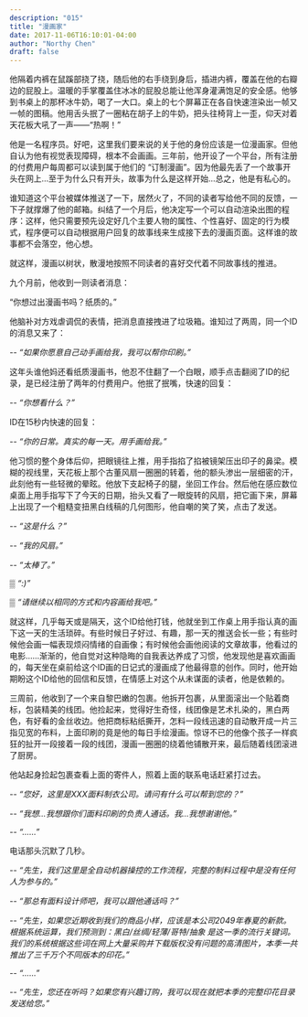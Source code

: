 ```yaml
---
description: "015"
title: "漫画家"
date: 2017-11-06T16:10:01-04:00
author: "Northy Chen"
draft: false
---
```

他隔着内裤在鼠蹊部挠了挠，随后他的右手绕到身后，插进内裤，覆盖在他的右瓣边的屁股上。温暖的手掌覆盖住冰冰的屁股总能让他浑身灌满饱足的安全感。他够到书桌上的那杯冰牛奶，喝了一大口。桌上的七个屏幕正在各自快速渲染出一帧又一帧的图稿。他用舌头抿了一圈粘在胡子上的牛奶，把头往椅背上一歪，仰天对着天花板大吼了一声——“热啊！”

他是一名程序员。好吧，这里我们要来说的关于他的身份应该是一位漫画家。但他自认为他有视觉表现障碍，根本不会画画。三年前，他开设了一个平台，所有注册的付费用户每周都可以读到属于他们的 “订制漫画”。因为他最先丢了一个故事开头在网上…至于为什么只有开头，故事为什么是这样开始…总之，他是有私心的。

谁知道这个平台被媒体推送了一下，居然火了，不同的读者写给他不同的反馈，一下子就撑爆了他的邮箱。纠结了一个月后，他决定写一个可以自动渲染出图的程序：这样，他只需要预先设定好几个主要人物的属性、个性喜好、固定的行为模式，程序便可以自动根据用户回复的故事线来生成接下去的漫画页面。这样谁的故事都不会落空，他心想。

就这样，漫画以树状，散漫地按照不同读者的喜好交代着不同故事线的推进。

九个月前，他收到一则读者消息：

“你想过出漫画书吗？纸质的。”

他脑补对方戏虐调侃的表情，把消息直接拽进了垃圾箱。谁知过了两周，同一个ID的消息又来了：

-- *“如果你愿意自己动手画给我，我可以帮你印刷。”*

这年头谁他妈还看纸质漫画书，他忍不住翻了一个白眼，顺手点击翻阅了ID的纪录，是已经注册了两年的付费用户。他抿了抿嘴，快速的回复：

-- *“你想看什么？”*

ID在15秒内快速的回复：

-- *“你的日常。真实的每一天。用手画给我。”*

他习惯的整个身体后仰，把眼镜往上推，用手指掐了掐被镜架压出印子的鼻梁。模糊的视线里，天花板上那个古董风扇一圈圈的转着，他的额头渗出一层细密的汗，此刻他有一些轻微的晕眩。他放下支起椅子的腿，坐回工作台。然后他在感应数位桌面上用手指写下了今天的日期，抬头又看了一眼旋转的风扇，把它画下来，屏幕上出现了一个粗糙变扭黑白线稿的几何图形，他自嘲的笑了笑，点击了发送。

-- *“这是什么？”*

-- *“我的风扇。”*

-- *“太棒了。”*

▒ *“:)”*

▒ *“请继续以相同的方式和内容画给我吧。”*

就这样，几乎每天或是隔天，这个ID给他打钱，他就坐到工作桌上用手指认真的画下这一天的生活琐碎。有些时候日子好过、有趣，那一天的推送会长一些；有些时候他会画一幅表现烦闷情绪的自画像；有时候他会画他阅读的文章故事，他看过的电影……渐渐的，他自觉对这种隐晦的自我表达养成了习惯，他发现他是喜欢画画的，每天坐在桌前给这个ID画的日记式的漫画成了他最得意的创作。同时，他开始期盼这个ID给他的回信和反馈，在情感上对这个从未谋面的读者，他是依赖的。

三周前，他收到了一个来自黎巴嫩的包裹。他拆开包裹，从里面滚出一个贴着商标，包装精美的线团。他捡起来，觉得好生奇怪，线团像是艺术扎染的，黑白两色，有好看的金丝收边。他把商标粘纸撕开，怎料一段线迅速的自动散开成一片三指见宽的布料，上面印刷的竟是他的每日手绘漫画。惊讶不已的他像个孩子一样疯狂的扯开一段接着一段的线团，漫画一圈圈的绕着他铺散开来，最后随着线团滚进了厨房。

他站起身捡起包裹查看上面的寄件人，照着上面的联系电话赶紧打过去。

-- *“您好，这里是XXX面料制衣公司。请问有什么可以帮到您的？”*

-- *“我想...我想跟你们面料印刷的负责人通话。我…我想谢谢他。”*

-- *“……”*

电话那头沉默了几秒。

-- *“先生，我们这里是全自动机器操控的工作流程，完整的制料过程中是没有任何人为参与的。”*

-- *“那总有面料设计师吧，我可以跟他通话吗？”*

-- *“先生，如果您近期收到我们的商品小样，应该是本公司2049年春夏的新款。根据系统运算，我们预测到：黑白/丝绸/轻薄/哥特/抽象 是这一季的流行关键词。我们的系统根据这些词在网上大量采购并下载版权没有问题的高清图片，本季一共推出了三千万个不同版本的印花。”*

-- *“……”*

-- *“先生，您还在听吗？如果您有兴趣订购，我可以现在就把本季的完整印花目录发送给您。”*
